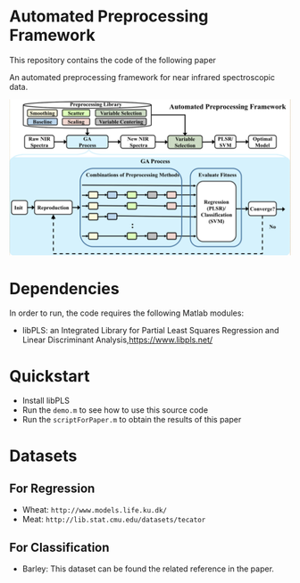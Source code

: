 

# Automated Preprocessing Framework
This repository contains the code of the following paper 

An automated preprocessing framework for near infrared
spectroscopic data.


![alt text](https://github.com/billy14553/AutoPF/blob/main/autopf.png?raw=true "AutoPF")
# Dependencies
In order to run, the code requires the following Matlab modules:
  * libPLS: an Integrated Library for Partial Least Squares Regression and Linear Discriminant Analysis,https://www.libpls.net/


  
 

# Quickstart
* Install libPLS
* Run the `demo.m` to see how to use this source code
* Run the `scriptForPaper.m` to obtain the results of this paper



# Datasets
## For Regression
* Wheat: `http://www.models.life.ku.dk/`
* Meat: `http://lib.stat.cmu.edu/datasets/tecator`
## For Classification
* Barley: This dataset can be found the related reference in the paper. 

